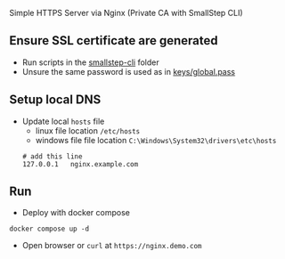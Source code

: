 Simple HTTPS Server via Nginx (Private CA with SmallStep CLI)

## Ensure SSL certificate are generated
- Run scripts in the [smallstep-cli](../smallstep-cli/README.md) folder
- Unsure the same password is used as in [keys/global.pass](./keys/global.pass)

## Setup local DNS
- Update local `hosts` file
    - linux file location `/etc/hosts`
    - windows file file location `C:\Windows\System32\drivers\etc\hosts`
    ```
    # add this line
    127.0.0.1   nginx.example.com
    ```

## Run
- Deploy with docker compose
```
docker compose up -d
```
- Open browser or `curl` at `https://nginx.demo.com`